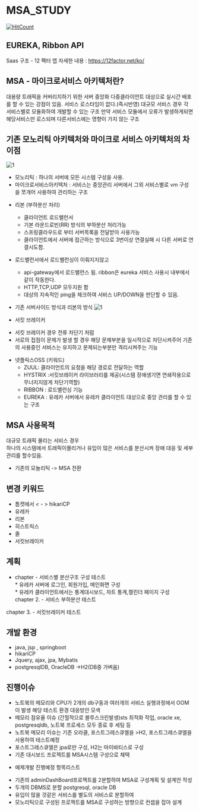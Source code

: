 # MSA_STUDY
[![HitCount](http://hits.dwyl.com/ldk-hub/SpringCloudConfigTEST.svg)](http://hits.dwyl.com/ldk-hub/SpringCloudConfigTEST)

## EUREKA, Ribbon API

Saas 구조 - 12 팩터 앱 자세한 내용 : https://12factor.net/ko/

## MSA - 마이크로서비스 아키텍처란? 
대용량 트래픽을 커버리지하기 위한 서버 중앙화 다중클라이언트 대상으로 실시간 배포를 할 수 있는 강점이 있음. 서비스 로스타임이 없다.(즉시반영)
대규모 서비스 경우 각 서비스별로 모듈화하여 개발할 수 있는 구조 만약 서비스 모듈에서 오류가 발생하게되면 해당서비스만 로스되며 다른서비스에는 영향이 가지 않는 구조 

## 기존 모노리틱 아키텍처와 마이크로 서비스 아키텍처의 차이점
![1](https://user-images.githubusercontent.com/12209348/71953552-f099a000-3225-11ea-98c8-0536deea6d72.PNG)

 - 모노리틱 : 하나의 서버에 모든 시스템 구성을 사용.
 - 마이크로서비스아키텍처 : 서비스는 중앙관리 서버에서 그외 서비스별로 vm 구성을 쪼개어 사용하여 관리하는 구조 
 
 * 리본 (부하분산 처리) 
   - 클라이언트 로드밸런서
   - 기본 라운드로빈(RR) 방식의 부하분산 처리가능 
   - 스프링클라우드로 부터 서버목록을 전달받아 사용가능
   - 클라이언트에서 서버에 접근하는 방식으로 3번이상 연결실패 시 다른 서버로 연결시도함.
  
  * 로드밸런서에서 로드밸런싱이 이뤄지지않고 
    - api-gateway에서 로드밸런스 됨. ribbon은 eureka 서비스 사용시 내부에서 같이 작동한다.
    - HTTP,TCP,UDP 모두지원 함
    - 대상의 지속적인 ping을 체크하여 서비스 UP/DOWN을 판단할 수 있음.
 
 * 기존 서버사이드 방식과 리본의 방식 
  ![1](https://user-images.githubusercontent.com/12209348/67823500-b6fe3780-fb06-11e9-98c6-ddaef4ff87fb.PNG)
 
 * 서킷 브레이커
  - 서킷 브레이커 경우 전류 차단기 처럼 
  - 서로의 접점이 문제가 발생 할 경우 해당 문제부분을 일시적으로 차단시켜주어 기존의 사용중인 서비스는 유지하고 문제되는부분만 격리시켜주는 기능

 * 넷플릭스OSS (키워드)
   - ZUUL: 클라이언트의 요청을 해당 경로로 전달하는 역할
   - HYSTRIX :서킷브레이커 라이브러리를 제공(시스템 장애생기면 연쇄작용으로 무너지지않게 차단기역할)
   - RIBBON : 로드밸런싱 기능
   - EUREKA : 유레카 서버에서 유레카 클라이언트 대상으로 중앙 관리를 할 수 있는 구조
 

## MSA 사용목적  
대규모 트래픽 몰리는 서비스 경우  
하나의 시스템에서 트래픽이몰리거나 유입이 많은 서비스를 분산시켜 장애 대응 및 세부 관리를 할수있음.  
 - 기존의 모놀리틱 -> MSA 전환   

## 변경 키워드  
  - 톰캣에서 < - > hikariCP   
  - 유레카  
  - 리본 
  - 히스트릭스  
  - 줄  
  - 서킷브레이커  

## 계획  
- chapter - 서비스별 분산구조 구성 테스트   
       * 유레카 서버에 로그인, 회원가입, 메인화면 구성  
       * 유레카 클라이언트에서는 통계대시보드, 차트 통계,캘린더 페이지 구성  
chapter 2. - 서비스 부하분산 테스트  
         
chapter 3. - 서킷브레이커 테스트  

## 개발 환경  
 - java, jsp , springboot  
 - hikariCP  
 - Jquery, ajax, jpa, Mybatis  
 - postgresqlDB, OracleDB ->H2(DB중 가벼움)  
 
 ## 진행이슈  
  - 노트북의 메모리와 CPU가 2개의 db구동과 여러개의 서비스 실행과정에서 OOM이 발생 해당 테스트 환경 대응방안 모색   
  - 메모리 점유율 이슈 (간헐적으로 블루스크린발생)sts 최적화 작업, oracle xe, postgresqldb, 노트북 프로세스 모두 종료 후 세팅 등    
  - 노트북 메모리 이슈는 기존 오라클, 포스트그레스큐엘을 >H2, 포스트그레스큐엘을 사용하여 테스트예정  
  - 포스트그레스큐엘은 jpa로만 구성, H2는 마이바티스로 구성  
  - 기존 대시보드 프로젝트를 MSA시스템 구성으로 채택  
 
  * 예제개발 진행예정 항목리스트
   - 기존의 adminDashBoard프로젝트를 2분할하여 MSA로 구성계획 및 설계안 작성
   - 두개의 DBMS로 분할 postgresql, oracle DB 
   - 유입이 많을 것같은 서비스를 별도의 서비스로 분할하여 
   - 모노리틱으로 구성된 프로젝트를 MSA로 구성하는 방향으로 컨셉을 잡아 설계
